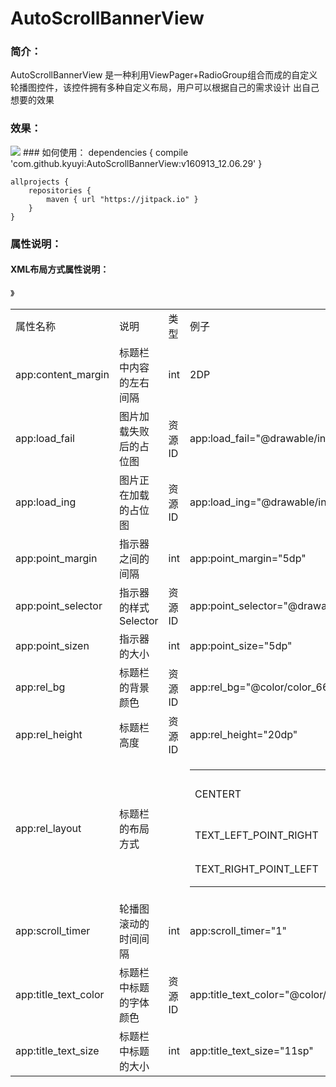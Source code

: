 # AutoScrollBannerView
### 简介：
AutoScrollBannerView 是一种利用ViewPager+RadioGroup组合而成的自定义轮播图控件，该控件拥有多种自定义布局，用户可以根据自己的需求设计
出自己想要的效果
### 效果：
<img src="https://ss0.bdstatic.com/5aV1bjqh_Q23odCf/static/superman/img/logo/bd_logo1_31bdc765.png"/>
### 如何使用：
	dependencies {
	    compile 'com.github.kyuyi:AutoScrollBannerView:v160913_12.06.29'
	}
	
	
	
	allprojects {
	    repositories {
	        maven { url "https://jitpack.io" }
	    }
	}
### 属性说明：
#### XML布局方式属性说明：
<Table>
<tr>
<td>属性名称</td><td>说明</td><td>类型</td><td>例子</td><td>默认值</td><td>单位</td>
</tr>
<tr><td>app:content_margin</td><td>标题栏中内容的左右间隔</td><td>int</td><td>2DP</td><td>10dp</td><td>DP</td></tr>
<tr><td> app:load_fail</td><td>图片加载失败后的占位图</td><td>资源ID</td><td>app:load_fail="@drawable/indicator_default"</td><td>R.drawable.fail</td><td></td></tr>
<tr><td> app:load_ing</td><td>图片正在加载的占位图</td><td>资源ID</td><td>app:load_ing="@drawable/indicator_select"</td><td>R.drawable.fail</td><td></td></tr>
<tr><td> app:point_margin</td><td>指示器之间的间隔</td><td>int</td><td> app:point_margin="5dp"</td><td>3dp</td><td>DP</td></tr>
<tr><td>app:point_selector</td><td>指示器的样式Selector</td><td>资源ID</td><td>app:point_selector="@drawable/point_selecor"</td><td>R.drawable.point_selecor</td><td></td></tr>
<tr><td>app:point_sizen</td><td>指示器的大小</td><td>int</td><td>app:point_size="5dp"</td><td>10dp</td><td>DP</td></tr>
<tr><td>app:rel_bg</td><td>标题栏的背景颜色</td><td>资源ID</td><td>app:rel_bg="@color/color_666666"</td><td>R.color.color_30e5e5e5</td><td></td></tr>
<tr><td>app:rel_height</td><td>标题栏高度</td><td>资源ID</td><td>app:rel_height="20dp"</td><td>25DP</td>》<td>DP</td></tr>
<tr><td>app:rel_layout</td><td>标题栏的布局方式</td><td></td><td><table><tr><td>CENTERT</td><td>只有指示器，指示器在标题栏的正中间</td></tr><tr><td>TEXT_LEFT_POINT_RIGHT</td><td>文字在左边，指示器在右边</td></tr><tr><td>TEXT_RIGHT_POINT_LEFT</td><td>指示器在右边，文字在左边</td></tr></table></td><td>CENTER</td><td></td></tr>
<tr><td>app:scroll_timer</td><td>轮播图滚动的时间间隔</td><td>int</td><td>app:scroll_timer="1"</td><td>3s</td><td>s（秒）</td></tr>
<tr><td>app:title_text_color</td><td>标题栏中标题的字体颜色</td><td>资源ID</td><td>app:title_text_color="@color/color_FFFFFF"</td><td>R.color.color_333333</td><td></td></tr>
<tr><td>app:title_text_size</td><td>标题栏中标题的大小</td><td>int</td><td>app:title_text_size="11sp"</td><td>16sp</td><td>SP</td></tr>
</Table>
